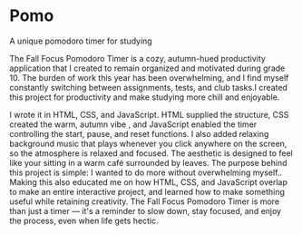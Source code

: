 # Pomo
A unique pomodoro timer for studying 

The Fall Focus Pomodoro Timer is a cozy, autumn-hued productivity application that I created to remain organized and motivated during grade 10. The burden of work this year has been overwhelming, and I find myself constantly switching between assignments, tests, and club tasks.I created this project for productivity and make studying  more chill and enjoyable.

I wrote it in HTML, CSS, and JavaScript. HTML supplied the structure, CSS created the warm, autumn vibe , and JavaScript enabled the timer controlling the start, pause, and reset functions. I also added relaxing background music that plays whenever you click anywhere on the screen, so the atmosphere is relaxed and focused. The aesthetic is designed to feel like your sitting in a warm café surrounded by leaves. 
The purpose behind this project is simple: I wanted to do more without overwhelming myself.. Making this also educated me on how HTML, CSS, and JavaScript overlap to make an entire interactive project, and learned how to make something useful while retaining creativity.
The Fall Focus Pomodoro Timer is more than just a timer — it's a reminder to slow down, stay focused, and enjoy the process, even when life gets hectic.
